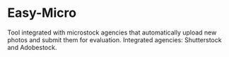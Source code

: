 # Easy-Micro
Tool integrated with microstock agencies that automatically upload new photos and submit them for evaluation.  Integrated agencies:  Shutterstock and Adobestock.
